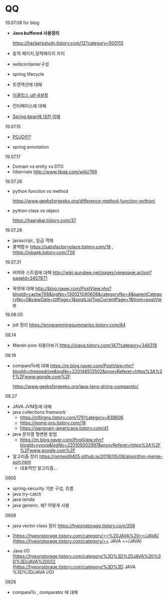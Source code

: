 # QQ



19.07.08 for blog

- **Java buffered 사용정리**

   https://hackersstudy.tistory.com/12?category=500113

- 동적 페이지,정적페이지 차이 

- webcontainer구성

- spring lifecycle

- 트랜잭션에 대해

- [이클립스 utf-8설정]([https://gangzzang.tistory.com/entry/%EC%9D%B4%ED%81%B4%EB%A6%BD%EC%8A%A4-%EA%B0%9C%EB%B0%9C%ED%99%98%EA%B2%BD-UTF8-%EC%9D%B8%EC%BD%94%EB%94%A9-%EC%84%A4%EC%A0%95](https://gangzzang.tistory.com/entry/이클립스-개발환경-UTF8-인코딩-설정))

- 인터페이스에 대해

- [Spring bean에 대한 이해](https://gmlwjd9405.github.io/2018/11/10/spring-beans.html)






19.07.15

- [POJO란?](https://jojoldu.tistory.com/category/Spring?page=6)

- spring annotation 



19.07.17

- Domain vs entity vs DTO
- hibernate http://www.libqa.com/wiki/769

  




19.07.26

- python function vs method

  https://www.geeksforgeeks.org/difference-method-function-python/

- python class vs object

  https://haerakai.tistory.com/37



19.07.29

- javascript_ 일급 객체
- 콜백함수 <https://satisfactoryplace.tistory.com/18> , <https://jybaek.tistory.com/728>



19.07.31

- 버퍼와 스트림에 대해 <http://wiki.gurubee.net/pages/viewpage.action?pageId=2457871>

- 옥텟에 대해 <http://blog.naver.com/PostView.nhn?blogId=cache798&logNo=130021040608&categoryNo=4&parentCategoryNo=0&viewDate=¤tPage=1&postListTopCurrentPage=1&from=postView>



19.08.05

- jstl 정리 https://programmingsummaries.tistory.com/84



08.14

- Maven pom 되돌아보기 https://ojava.tistory.com/147?category=348318 



08.19

- compareTo에 대해 https://m.blog.naver.com/PostView.nhn?blogId=cheesedrive&logNo=220148513502&proxyReferer=https%3A%2F%2Fwww.google.com%2F

  https://www.geeksforgeeks.org/java-lang-string-compareto/

08.27

- JAVA JVM등에 대해
- java collections framwork
   - https://n1tjrgns.tistory.com/179?category=839606
   - https://jeong-pro.tistory.com/18
   - https://gangnam-americano.tistory.com/41
- java 문자열 형변환 방법
   - https://m.blog.naver.com/PostView.nhn?blogId=yysvip&logNo=220105002997&proxyReferer=https%3A%2F%2Fwww.google.com%2F
- 알고리즘 정리 https://gmlwjd9405.github.io/2018/05/08/algorithm-merge-sort.html
   - 대표적인 알고리즘...

0905

- spring-security 기본 구성, 흐름
- java try-catch
- java lamda
- java generic. 왜? 어떻게 사용



0906

- java vector class 정리 https://hyeonstorage.tistory.com/208
- [https://hyeonstorage.tistory.com/category/==%20JAVA%20==/JAVA](https://hyeonstorage.tistory.com/category/== JAVA ==/JAVA)

- Java I/O [https://hyeonstorage.tistory.com/category/%3D%3D%20JAVA%20%3D%3D/JAVA%20I/O](https://hyeonstorage.tistory.com/category/%3D%3D JAVA %3D%3D/JAVA I/O)



0926

- compareTo , comparator 에 대해